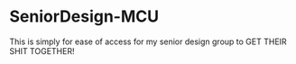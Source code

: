 # SeniorDesign-MCU
This is simply for ease of access for my senior design group to GET THEIR SHIT TOGETHER!

